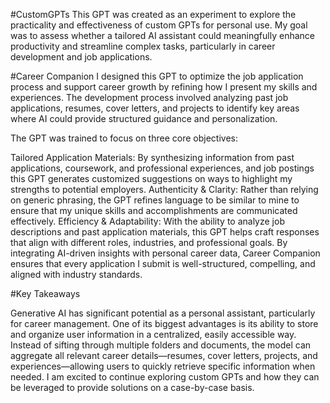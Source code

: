 #CustomGPTs
This GPT was created as an experiment to explore the practicality and effectiveness of custom GPTs for personal use. My goal was to assess whether a tailored AI assistant could meaningfully enhance productivity and streamline complex tasks, particularly in career development and job applications.

#Career Companion
I designed this GPT to optimize the job application process and support career growth by refining how I present my skills and experiences. The development process involved analyzing past job applications, resumes, cover letters, and projects to identify key areas where AI could provide structured guidance and personalization.

The GPT was trained to focus on three core objectives:

Tailored Application Materials: By synthesizing information from past applications, coursework, and professional experiences, and job postings this GPT generates customized suggestions on ways to highlight my strengths to potential employers.
Authenticity & Clarity: Rather than relying on generic phrasing, the GPT refines language to be similar to mine to ensure that my unique skills and accomplishments are communicated effectively.
Efficiency & Adaptability: With the ability to analyze job descriptions and past application materials, this GPT helps craft responses that align with different roles, industries, and professional goals.
By integrating AI-driven insights with personal career data, Career Companion ensures that every application I submit is well-structured, compelling, and aligned with industry standards.

#Key Takeaways

Generative AI has significant potential as a personal assistant, particularly for career management. One of its biggest advantages is its ability to store and organize user information in a centralized, easily accessible way. Instead of sifting through multiple folders and documents, the model can aggregate all relevant career details—resumes, cover letters, projects, and experiences—allowing users to quickly retrieve specific information when needed. I am excited to continue exploring custom GPTs and how they can be leveraged to provide solutions on a case-by-case basis.
